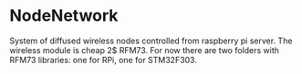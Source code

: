 NodeNetwork
===========

System of diffused wireless nodes controlled from raspberry pi server.
The wireless module is cheap 2$ RFM73. For now there are two folders with RFM73 libraries: one for RPi, one for STM32F303.
